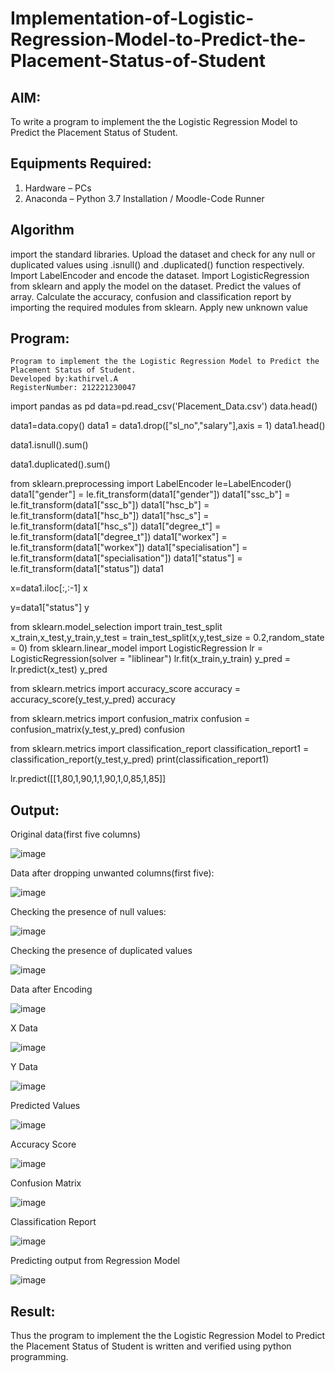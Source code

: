 # Implementation-of-Logistic-Regression-Model-to-Predict-the-Placement-Status-of-Student

## AIM:
To write a program to implement the the Logistic Regression Model to Predict the Placement Status of Student.

## Equipments Required:
1. Hardware – PCs
2. Anaconda – Python 3.7 Installation / Moodle-Code Runner

## Algorithm
import the standard libraries.
Upload the dataset and check for any null or duplicated values using .isnull() and .duplicated() function respectively.
Import LabelEncoder and encode the dataset.
Import LogisticRegression from sklearn and apply the model on the dataset.
Predict the values of array.
Calculate the accuracy, confusion and classification report by importing the required modules from sklearn.
Apply new unknown value

## Program:
```
Program to implement the the Logistic Regression Model to Predict the Placement Status of Student.
Developed by:kathirvel.A 
RegisterNumber: 212221230047
```
import pandas as pd
data=pd.read_csv('Placement_Data.csv')
data.head()

data1=data.copy()
data1 = data1.drop(["sl_no","salary"],axis = 1)
data1.head()

data1.isnull().sum()

data1.duplicated().sum()

from sklearn.preprocessing import LabelEncoder
le=LabelEncoder()
data1["gender"] = le.fit_transform(data1["gender"])
data1["ssc_b"] = le.fit_transform(data1["ssc_b"])
data1["hsc_b"] = le.fit_transform(data1["hsc_b"])
data1["hsc_s"] = le.fit_transform(data1["hsc_s"])
data1["degree_t"] = le.fit_transform(data1["degree_t"])
data1["workex"] = le.fit_transform(data1["workex"])
data1["specialisation"] = le.fit_transform(data1["specialisation"])
data1["status"] = le.fit_transform(data1["status"])
data1

x=data1.iloc[:,:-1]
x

y=data1["status"]
y

from sklearn.model_selection import train_test_split
x_train,x_test,y_train,y_test = train_test_split(x,y,test_size = 0.2,random_state = 0)
from sklearn.linear_model import LogisticRegression
lr = LogisticRegression(solver = "liblinear") 
lr.fit(x_train,y_train)
y_pred = lr.predict(x_test)
y_pred

from sklearn.metrics import accuracy_score
accuracy = accuracy_score(y_test,y_pred)
accuracy

from sklearn.metrics import confusion_matrix
confusion = confusion_matrix(y_test,y_pred)
confusion

from sklearn.metrics import classification_report
classification_report1 = classification_report(y_test,y_pred)
print(classification_report1)

lr.predict([[1,80,1,90,1,1,90,1,0,85,1,85]]


## Output:
Original data(first five columns)


![image](https://user-images.githubusercontent.com/94911373/167058479-427a6a41-89fe-44c7-9a72-8f00f8ec5763.png)


Data after dropping unwanted columns(first five):

![image](https://user-images.githubusercontent.com/94911373/167058586-f0f196f1-3063-4804-8387-82c06bae9f14.png)

Checking the presence of null values:

![image](https://user-images.githubusercontent.com/94911373/167058653-b0956bfe-a817-4408-922d-d290a39da450.png)

Checking the presence of duplicated values

![image](https://user-images.githubusercontent.com/94911373/167058762-1bb8b273-d7df-4bb0-a89c-9d2f9a61a2a6.png)


Data after Encoding

![image](https://user-images.githubusercontent.com/94911373/167058820-de576627-b66c-4602-abe9-f1e243bb2436.png)


X Data

![image](https://user-images.githubusercontent.com/94911373/167058938-a6c3369d-f48c-4964-a12d-454a4f9eaba4.png)

Y Data

![image](https://user-images.githubusercontent.com/94911373/167058975-3596007b-850d-4bde-82f0-1beb536a9284.png)

Predicted Values

![image](https://user-images.githubusercontent.com/94911373/167059026-18ddbf18-ac09-4295-81cb-1836a3c054d3.png)

Accuracy Score

![image](https://user-images.githubusercontent.com/94911373/167059074-b2562d39-d22c-4b03-8b4d-361d2d5e41fc.png)


Confusion Matrix

![image](https://user-images.githubusercontent.com/94911373/167059101-94640a14-1869-464f-8070-e1423e7e8fb4.png)

Classification Report

![image](https://user-images.githubusercontent.com/94911373/167059133-eab54da6-b8a4-447d-9add-981e8014e9aa.png)


Predicting output from Regression Model

![image](https://user-images.githubusercontent.com/94911373/167059177-8266cd3b-22a9-404d-984f-c487f7834523.png)


## Result:
Thus the program to implement the the Logistic Regression Model to Predict the Placement Status of Student is written and verified using python programming.
